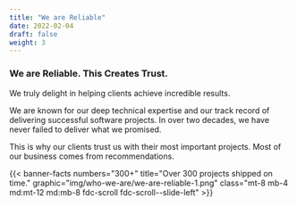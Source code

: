 ```yaml
---
title: "We are Reliable"
date: 2022-02-04
draft: false
weight: 3
---
```


### We are Reliable. This Creates Trust.

We truly delight in helping clients achieve incredible results.

We are known for our deep technical expertise and our track record of delivering successful software projects. In over two decades, we have never failed to deliver what we promised.

This is why our clients trust us with their most important projects. Most of our business comes from recommendations.

{{< banner-facts numbers="300+" title="Over 300 projects shipped on time." graphic="img/who-we-are/we-are-reliable-1.png" class="mt-8 mb-4 md:mt-12 md:mb-8 fdc-scroll fdc-scroll--slide-left" >}}